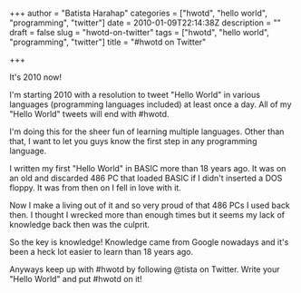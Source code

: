 +++
author = "Batista Harahap"
categories = ["hwotd", "hello world", "programming", "twitter"]
date = 2010-01-09T22:14:38Z
description = ""
draft = false
slug = "hwotd-on-twitter"
tags = ["hwotd", "hello world", "programming", "twitter"]
title = "#hwotd on Twitter"

+++


It's 2010 now!

I'm starting 2010 with a resolution to tweet "Hello World" in various languages (programming languages included) at least once a day. All of my "Hello World" tweets will end with #hwotd. 

I'm doing this for the sheer fun of learning multiple languages. Other than that, I want to let you guys know the first step in any programming language.

I written my first "Hello World" in BASIC more than 18 years ago. It was on an old and discarded 486 PC that loaded BASIC if I didn't inserted a DOS floppy. It was from then on I fell in love with it.

Now I make a living out of it and so very proud of that 486 PCs I used back then. I thought I wrecked more than enough times but it seems my lack of knowledge back then was the culprit.

So the key is knowledge! Knowledge came from Google nowadays and it's been a heck lot easier to learn than 18 years ago.

Anyways keep up with #hwotd by following @tista on Twitter. Write your "Hello World" and put #hwotd on it!